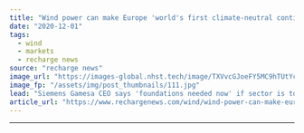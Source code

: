 ```yaml
---
title: "Wind power can make Europe 'world's first climate-neutral continent' -  WindEurope's Nauen"
date: "2020-12-01"
tags: 
  - wind
  - markets
  - recharge news
source: "recharge news"
image_url: "https://images-global.nhst.tech/image/TXVvcGJoeFY5MC9hTUtYcGdJSnVLbmc3RXFQVll3Q0ZaSzJkTG5CWk1Ycz0=/nhst/binary/a66df250d89b78a526f6c937e35f4d99"
image_fp: "/assets/img/post_thumbnails/111.jpg"
lead: "Siemens Gamesa CEO says 'foundations needed now' if sector is to help meet EU 2050 goal"
article_url: "https://www.rechargenews.com/wind/wind-power-can-make-europe-worlds-first-climate-neutral-continent-windeuropes-nauen/2-1-922426"
---
```


---
